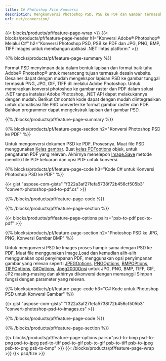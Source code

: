 ```yaml
---
title: C# Photoshop File Konversi
description: Mengkonversi Photoshop PSD, PSB ke PDF dan Gambar termasuk BMP, JPG, PNG, TIFF dengan beberapa baris kode C# melalui pustaka .NET.
url: net/conversion/
---
```


{{< blocks/products/pf/feature-page-wrap >}}
{{< blocks/products/pf/feature-page-header h1="Konversi Adobe® Photoshop® Melalui C#" h2="Konversi Photoshop PSD, PSB ke PDF dan JPG, PNG, BMP, TIFF Images untuk membangun aplikasi .NET lintas platform." >}}

{{% blocks/products/pf/feature-page-summary %}}

Format PSD menyimpan data dalam bentuk lapisan dan format baik tahu Adobe® Photoshop® untuk merancang tujuan termasuk desain website. Desainer dapat dengan mudah mengekspor lapisan PSD ke gambar tunggal termasuk PNG, JPG, GIF, TIFF dll melalui Adobe Photoshop. Untuk menerapkan konversi photoshop ke gambar raster dan PDF dalam solusi .NET tanpa instalasi Adobe Photoshop, .NET API dapat melakukannya dengan mudah. Berikut C# contoh kode dapat dengan mudah diintegrasikan untuk otomatisasi file PSD converter ke format gambar raster dan PDF. Bahkan programmer dapat mengekstrak lapisan dari gambar PSD.


{{% /blocks/products/pf/feature-page-summary %}}

{{% blocks/products/pf/feature-page-section h2="Konversi Photoshop PSD ke PDF" %}}

Untuk mengonversi dokumen PSD ke PDF, Prosesnya, Muat file PSD menggunakan [Kelas gambar](https://apireference.aspose.com/net/psd/aspose.psd/image). Buat [kelas PDFoptions](https://apireference.aspose.com/net/psd/aspose.psd.imageoptions/pdfoptions) objek, untuk pengaturan PDF yang relevan. Akhirnya menelepon [Image.Save](https://apireference.aspose.com/net/psd/aspose.psd.image/save/methods/3) metode memiliki file PDF keluaran dan opsi PDF untuk konversi.

{{% blocks/products/pf/feature-page-code h3="Kode C# untuk Konversi Photoshop PSD ke PDF" %}}

{{< gist "aspose-com-gists" "f322a3af27fefa5738f72b456cf505b3" "convert-photoshop-psd-to-pdf.cs" >}}

{{% /blocks/products/pf/feature-page-code %}}

{{% /blocks/products/pf/feature-page-section %}}

{{< blocks/products/pf/feature-page-options pairs="psb-to-pdf psd-to-pdf" >}}

{{% blocks/products/pf/feature-page-section h2="Photoshop PSD ke JPG, PNG, Konversi Gambar BMP" %}}

Untuk mengonversi PSD ke Images proses hampir sama dengan PSD ke PDF, Muat file menggunakan Image.Load dan kemudian alih-alih menggunakan opsi penyimpanan PDF, menggunakan opsi penyimpanan gambar yang relevan seperti [JPEGOptions](https://apireference.aspose.com/net/psd/aspose.psd.imageoptions/jpegoptions), [PNGOptions](https://apireference.aspose.com/net/psd/aspose.psd.imageoptions/pngoptions),  [BMPOPtions](https://apireference.aspose.com/net/psd/aspose.psd.imageoptions/bmpoptions), [TIFFOptions](https://apireference.aspose.com/net/psd/aspose.psd.imageoptions/tiffoptions),  [GifOptions](https://apireference.aspose.com/net/psd/aspose.psd.imageoptions/gifoptions), [Jpeg2000Opsi](https://apireference.aspose.com/net/psd/aspose.psd.imageoptions/jpeg2000options) untuk JPG, PNG, BMP, TIFF, GIF, JP2 masing-masing dan akhirnya dikonversi dengan memanggil Simpan fungsi dengan parameter yang relevan.


{{% blocks/products/pf/feature-page-code h3="C# Kode untuk Photoshop PSD untuk Konversi Gambar" %}}

{{< gist "aspose-com-gists" "f322a3af27fefa5738f72b456cf505b3" "convert-photoshop-psd-to-images.cs" >}}

{{% /blocks/products/pf/feature-page-code %}}

{{% /blocks/products/pf/feature-page-section %}}

{{< blocks/products/pf/feature-page-options pairs="psd-to-bmp psd-to-png psd-to-jpeg psd-to-tiff psd-to-gif psb-to-gif psb-to-tiff psb-to-jpeg psb-to-png psb-to-bmp" >}}
{{< /blocks/products/pf/feature-page-wrap >}}
{{< psd/tize >}}
